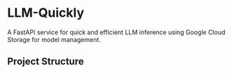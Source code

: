# LLM-Quickly

A FastAPI service for quick and efficient LLM inference using Google Cloud Storage for model management.

## Project Structure 